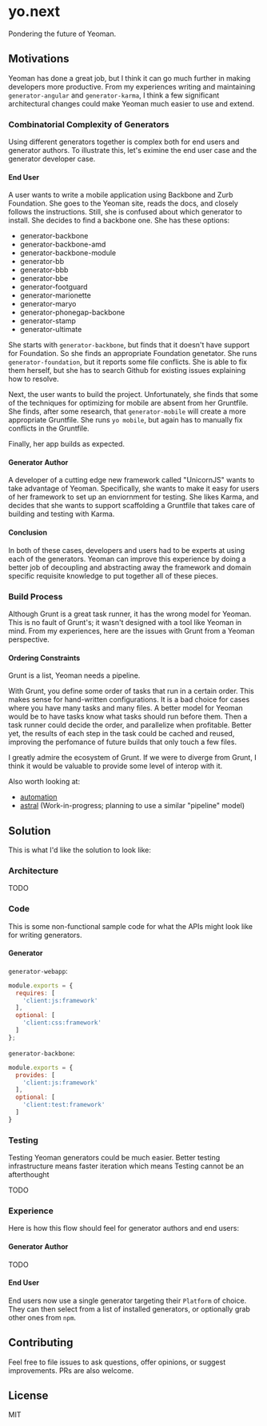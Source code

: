 # yo.next

Pondering the future of Yeoman.

## Motivations

Yeoman has done a great job, but I think it can go much further in making developers more productive.
From my experiences writing and maintaining `generator-angular` and `generator-karma`, I think a few significant architectural changes could make Yeoman much easier to use and extend.


### Combinatorial Complexity of Generators

Using different generators together is complex both for end users and generator authors.
To illustrate this, let's eximine the end user case and the generator developer case.

#### End User

A user wants to write a mobile application using Backbone and Zurb Foundation.
She goes to the Yeoman site, reads the docs, and closely follows the instructions.
Still, she is confused about which generator to install.
She decides to find a backbone one.
She has these options:

* generator-backbone
* generator-backbone-amd
* generator-backbone-module
* generator-bb
* generator-bbb
* generator-bbe
* generator-footguard
* generator-marionette
* generator-maryo
* generator-phonegap-backbone
* generator-stamp
* generator-ultimate

She starts with `generator-backbone`, but finds that it doesn't have support for Foundation.
So she finds an appropriate Foundation genetator.
She runs `generator-foundation`, but it reports some file conflicts.
She is able to fix them herself, but she has to search Github for existing issues explaining how to resolve.

Next, the user wants to build the project.
Unfortunately, she finds that some of the techniques for optimizing for mobile are absent from her Gruntfile.
She finds, after some research, that `generator-mobile` will create a more appropriate Gruntfile.
She runs `yo mobile`, but again has to manually fix conflicts in the Gruntfile.

Finally, her app builds as expected.

#### Generator Author

A developer of a cutting edge new framework called "UnicornJS" wants to take advantage of Yeoman.
Specifically, she wants to make it easy for users of her framework to set up an enviornment for testing.
She likes Karma, and decides that she wants to support scaffolding a Gruntfile that takes care of building and testing with Karma.

#### Conclusion

In both of these cases, developers and users had to be experts at using each of the generators.
Yeoman can improve this experience by doing a better job of decoupling and abstracting away the framework and domain specific requisite knowledge to put together all of these pieces.


### Build Process

Although Grunt is a great task runner, it has the wrong model for Yeoman.
This is no fault of Grunt's; it wasn't designed with a tool like Yeoman in mind.
From my experiences, here are the issues with Grunt from a Yeoman perspective.

#### Ordering Constraints

Grunt is a list, Yeoman needs a pipeline.

With Grunt, you define some order of tasks that run in a certain order.
This makes sense for hand-written configurations.
It is a bad choice for cases where you have many tasks and many files.
A better model for Yeoman would be to have tasks know what tasks should run before them.
Then a task runner could decide the order, and parallelize when profitable.
Better yet, the results of each step in the task could be cached and reused, improving the perfomance of future builds that only touch a few files.

I greatly admire the ecosystem of Grunt.
If we were to diverge from Grunt, I think it would be valuable to provide some level of interop with it.

Also worth looking at:

* [automation](https://github.com/IndigoUnited/automaton)
* [astral](https://github.com/btford/astral) (Work-in-progress; planning to use a similar "pipeline" model)


## Solution

This is what I'd like the solution to look like:

### Architecture

TODO

### Code

This is some non-functional sample code for what the APIs might look like for writing generators.

#### Generator

`generator-webapp`:

```javascript
module.exports = {
  requires: [
    'client:js:framework'
  ],
  optional: [
    'client:css:framework'
  ]
};

```

`generator-backbone`:

```javascript
module.exports = {
  provides: [
    'client:js:framework'
  ],
  optional: [
    'client:test:framework'
  ]
}
```

### Testing

Testing Yeoman generators could be much easier.
Better testing infrastructure means faster iteration which means 
Testing cannot be an afterthought

TODO

### Experience

Here is how this flow should feel for generator authors and end users:

#### Generator Author

TODO

#### End User

End users now use a single generator targeting their `Platform` of choice.
They can then select from a list of installed generators, or optionally grab other ones from `npm`.

## Contributing

Feel free to file issues to ask questions, offer opinions, or suggest improvements.
PRs are also welcome.

## License
MIT

